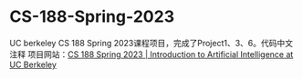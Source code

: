 # CS-188-Spring-2023
UC berkeley CS 188 Spring 2023课程项目，完成了Project1、3、6。代码中文注释
项目网站：[CS 188 Spring 2023 | Introduction to Artificial Intelligence at UC Berkeley](https://inst.eecs.berkeley.edu/~cs188/sp23/)
